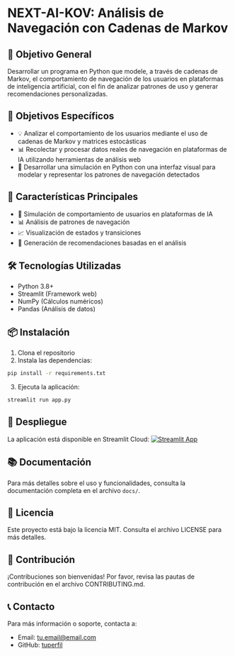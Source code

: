 # NEXT-AI-KOV: Análisis de Navegación con Cadenas de Markov

## 🎯 Objetivo General
Desarrollar un programa en Python que modele, a través de cadenas de Markov, el comportamiento de navegación de los usuarios en plataformas de inteligencia artificial, con el fin de analizar patrones de uso y generar recomendaciones personalizadas.

## 🎯 Objetivos Específicos

- 💡 Analizar el comportamiento de los usuarios mediante el uso de cadenas de Markov y matrices estocásticas
- 📊 Recolectar y procesar datos reales de navegación en plataformas de IA utilizando herramientas de análisis web
- 🎨 Desarrollar una simulación en Python con una interfaz visual para modelar y representar los patrones de navegación detectados

## 🚀 Características Principales

- 🔄 Simulación de comportamiento de usuarios en plataformas de IA
- 📊 Análisis de patrones de navegación
- 📈 Visualización de estados y transiciones
- 🤖 Generación de recomendaciones basadas en el análisis

## 🛠️ Tecnologías Utilizadas

- Python 3.8+
- Streamlit (Framework web)
- NumPy (Cálculos numéricos)
- Pandas (Análisis de datos)

## 📦 Instalación

1. Clona el repositorio
2. Instala las dependencias:
```bash
pip install -r requirements.txt
```
3. Ejecuta la aplicación:
```bash
streamlit run app.py
```

## 📱 Despliegue

La aplicación está disponible en Streamlit Cloud:
[![Streamlit App](https://static.streamlit.io/badges/streamlit_badge_black_white.svg)](https://next-ai-kov.streamlit.app)

## 📚 Documentación

Para más detalles sobre el uso y funcionalidades, consulta la documentación completa en el archivo `docs/`.

## 📝 Licencia

Este proyecto está bajo la licencia MIT. Consulta el archivo LICENSE para más detalles.

## 🤝 Contribución

¡Contribuciones son bienvenidas! Por favor, revisa las pautas de contribución en el archivo CONTRIBUTING.md.

## 📞 Contacto

Para más información o soporte, contacta a:
- Email: tu.email@email.com
- GitHub: [tuperfil](https://github.com/tuperfil)
